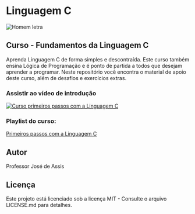 # Linguagem C
![Homem letra](https://github.com/professorjosedeassis/Linguagem-C/blob/master/imagens/homem%20letra.gif)
## Curso - Fundamentos da Linguagem C
Aprenda Linguagem C de forma simples e descontraída. Este curso também ensina Lógica de Programação e é ponto de partida a todos que desejam aprender a programar.
Neste repositório você encontra o material de apoio deste curso, além de desafios e exercícios extras.
### Assistir ao vídeo de introdução
[![Curso primeiros passos com a Linguagem C](http://img.youtube.com/vi/COgylca8qYw/0.jpg)](http://www.youtube.com/watch?v=COgylca8qYw "Asssistir no YouTube")
### Playlist do curso:
[Primeiros passos com a Linguagem C](https://www.youtube.com/playlist?list=PLbEOwbQR9lqxHno2S-IiG9-lePyRNOO_E)
## Autor
Professor José de Assis
## Licença
Este projeto está licenciado sob a licença MIT - Consulte o arquivo LICENSE.md para detalhes.
